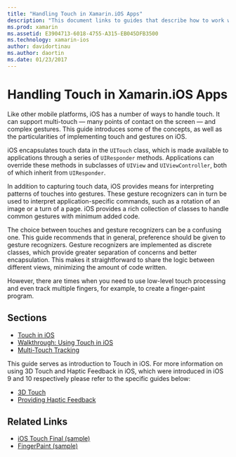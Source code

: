 ```yaml
---
title: "Handling Touch in Xamarin.iOS Apps"
description: "This document links to guides that describe how to work with touch, multi-touch, gestures, and 3D Touch in a Xamarin.iOS app."
ms.prod: xamarin
ms.assetid: E3904713-6018-4755-A315-EB045DFB3500
ms.technology: xamarin-ios
author: davidortinau
ms.author: daortin
ms.date: 01/23/2017
---
```


# Handling Touch in Xamarin.iOS Apps

Like other mobile platforms, iOS has a number of ways to handle touch. It can support multi-touch — many points of contact on the screen — and complex gestures. This guide introduces some of the concepts, as well as the particularities of implementing touch and gestures on iOS.

iOS encapsulates touch data in the `UITouch` class, which is made available to applications through a series of `UIResponder` methods. Applications can override these methods in subclasses of `UIView` and `UIViewController`, both of which inherit from `UIResponder`.

In addition to capturing touch data, iOS provides means for interpreting patterns of touches into gestures. These gesture recognizers can in turn be used to interpret application-specific commands, such as a rotation of an image or a turn of a page. iOS provides a rich collection of classes to handle common gestures with minimum added code.

The choice between touches and gesture recognizers can be a confusing one. This guide recommends that in general, preference should be given to gesture recognizers. Gesture recognizers are implemented as discrete classes, which provide greater separation of concerns and better encapsulation. This makes it straightforward to share the logic between different views, minimizing the amount of code written.

However, there are times when you need to use low-level touch processing and even track multiple fingers, for example, to create a finger-paint program.

## Sections

- [Touch in iOS](touch-in-ios.md)
- [Walkthrough: Using Touch in iOS](ios-touch-walkthrough.md)
- [Multi-Touch Tracking](touch-tracking.md)

This guide serves as introduction to Touch in iOS. For more information on using 3D Touch and Haptic Feedback in iOS, which were introduced in iOS 9 and 10 respectively please refer to the specific guides below:

- [3D Touch](~/ios/platform/3d-touch.md)
- [Providing Haptic Feedback](~/ios/user-interface/ios-ui/haptic-feedback.md)

## Related Links

- [iOS Touch Final (sample)](https://docs.microsoft.com/samples/xamarin/ios-samples/applicationfundamentals-touch-final)
- [FingerPaint (sample)](https://docs.microsoft.com/samples/xamarin/ios-samples/applicationfundamentals-fingerpaint)
